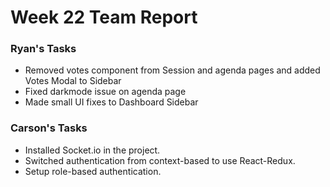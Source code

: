 # Week 22 Team Report

### Ryan's Tasks

- Removed votes component from Session and agenda pages and added Votes Modal to Sidebar
- Fixed darkmode issue on agenda page
- Made small UI fixes to Dashboard Sidebar

### Carson's Tasks

- Installed Socket.io in the project.
- Switched authentication from context-based to use React-Redux.
- Setup role-based authentication.
